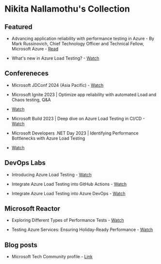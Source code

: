 # Nikita Nallamothu's Collection

## Featured

- Advancing application reliability with performance testing in Azure - By Mark Russinovich, Chief Technology Officer and Technical Fellow, Microsoft Azure - [Read](https://azure.microsoft.com/blog/advancing-application-reliability-with-performance-testing-in-azure/)

- What's new in Azure Load Testing? - [Watch](https://www.youtube.com/watch?v=oKSFrkSkcZo)

## Confereneces

- Microsoft JDConf 2024 (Asia Pacific) - [Watch](https://www.youtube.com/watch?v=m85dv53dsa4&t=10783s)

- Microsoft Ignite 2023 | Optimize app reliability with automated Load and Chaos testing, Q&A
 - [Watch](https://ignite.microsoft.com/en-US/sessions/72ef2980-9b89-4c4e-8074-bf6dda7f2a80)

- Microsoft Build 2023 | Deep dive on Azure Load Testing in CI/CD - [Watch](https://www.youtube.com/watch?v=4jop6SMGnQs)

- Microsoft Developers .NET Day 2023 | Identifying Performance Bottlenecks with Azure Load Testing
 - [Watch](https://youtu.be/1KBptrzkWVw?si=7CYfF4QdScgEvAc5)

## DevOps Labs

- Introducing Azure Load Testing - [Watch](https://youtu.be/zoN7o5rQGLY?si=DQ4Y6m9Sk3_YK0wm)

- Integrate Azure Load Testing into GitHub Actions - [Watch](https://www.youtube.com/watch?v=URRCP2RnCAA)

- Integrate Azure Load Testing into Azure DevOps - [Watch](https://www.youtube.com/watch?v=zE5qg3YDYas)


## Microsoft Reactor

- Exploring Different Types of Performance Tests - [Watch](https://www.youtube.com/watch?v=vFodngB1kl0)

- Testing Azure Services: Ensuring Holiday-Ready Performance - [Watch](https://www.youtube.com/watch?v=NivkfQ6cVIU)


## Blog posts

- Microsoft Tech Community profile - [Link](https://techcommunity.microsoft.com/t5/user/viewprofilepage/user-id/1282451#profile)
